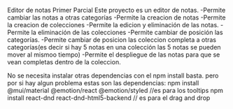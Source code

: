 Editor de notas Primer Parcial
Este proyecto es un editor de notas.
-Permite cambiar las notas a otras categorías
-Permite la creacion de notas
-Permite la creacion de colecciones
-Permite la edicion y eliminación de las notas.
-Permite la eliminación de las colecciones
-Permite cambiar de posición las categorías.
-Permite cambiar de posicion las coleccion completa a otras categorías(es decir si hay 5 notas en una colección las 5 notas se pueden mover al mismoo tiempo)
-Permite el despliegue de las notas para que se vean completas dentro de la coleccion.

No se necesita instalar otras dependencias con el npm install basta.
pero por si hay algun problema estas son las dependencias:
npm install @mui/material @emotion/react @emotion/styled //es para los tooltips
npm install react-dnd react-dnd-html5-backend // es para el drag and drop



  
